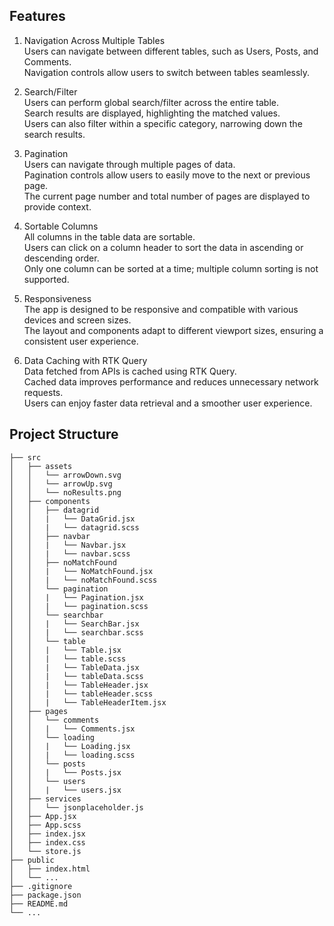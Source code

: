 
## Features
1. Navigation Across Multiple Tables     
    Users can navigate between different tables, such as Users, Posts, and Comments.    
    Navigation controls allow users to switch between tables seamlessly.  
2.  Search/Filter    
    Users can perform global search/filter across the entire table.  
    Search results are displayed, highlighting the matched values.  
    Users can also filter within a specific category, narrowing down the search results.

3. Pagination  
    Users can navigate through multiple pages of data.  
    Pagination controls allow users to easily move to the next or previous page.  
    The current page number and total number of pages are displayed to provide context.

4. Sortable Columns  
    All columns in the table data are sortable.  
    Users can click on a column header to sort the data in ascending or descending order.  
    Only one column can be sorted at a time; multiple column sorting is not supported.

5. Responsiveness  
    The app is designed to be responsive and compatible with various devices and screen sizes.  
    The layout and components adapt to different viewport sizes, ensuring a consistent user experience.

6. Data Caching with RTK Query   
    Data fetched from APIs is cached using RTK Query.  
    Cached data improves performance and reduces unnecessary network requests.  
    Users can enjoy faster data retrieval and a smoother user experience.

## Project Structure

```
├── src
│   ├── assets
│   │   └── arrowDown.svg
│   │   └── arrowUp.svg
│   │   └── noResults.png
│   ├── components
│   │   ├── datagrid
│   │   |   └── DataGrid.jsx
│   │   |   └── datagrid.scss
│   │   ├── navbar
│   │   |   └── Navbar.jsx
│   │   |   └── navbar.scss
│   │   ├── noMatchFound
│   │   |   └── NoMatchFound.jsx
│   │   |   └── noMatchFound.scss
│   │   └── pagination
│   │   |   └── Pagination.jsx
│   │   |   └── pagination.scss
│   │   └── searchbar
│   │   |   └── SearchBar.jsx
│   │   |   └── searchbar.scss
│   │   └── table
│   │   |   └── Table.jsx
│   │   |   └── table.scss
│   │   |   └── TableData.jsx
│   │   |   └── tableData.scss
│   │   |   └── TableHeader.jsx
│   │   |   └── tableHeader.scss
│   │   |   └── TableHeaderItem.jsx
│   ├── pages
│   │   └── comments
│   │   |   └── Comments.jsx
│   │   └── loading
│   │   |   └── Loading.jsx
│   │   |   └── loading.scss
│   │   └── posts
│   │   |   └── Posts.jsx
│   │   └── users
│   │   |   └── users.jsx
│   ├── services
│   │   └── jsonplaceholder.js
│   ├── App.jsx
│   ├── App.scss
│   ├── index.jsx
│   ├── index.css
│   └── store.js
├── public
│   ├── index.html
│   └── ...
├── .gitignore
├── package.json
├── README.md
└── ...
```